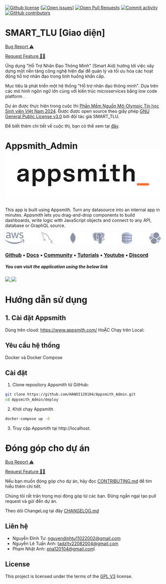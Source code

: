 [![Github license](https://img.shields.io/github/license/HANOI120104/Appsmith_Admin 'Github license')](https://github.com/HANOI120104/Appsmith_Admin/blob/main/LICENSE)
[[![Open issues](https://img.shields.io/github/issues/HANOI120104/Appsmith_Admin 'Open issues')](https://github.com/HANOI120104/Appsmith_Admin/issues)]
[![Open Pull Requests](https://img.shields.io/github/issues-pr/HANOI120104/Appsmith_Admin 'Open Pull Requests')](https://github.com/HANOI120104/Appsmith_Admin/pulls)
[![Commit activity](https://img.shields.io/github/commit-activity/m/HANOI120104/Appsmith_Admin 'Commit activity')](https://github.com/HANOI120104/Appsmith_Admin/graphs/commit-activity)
[![GitHub contributors](https://img.shields.io/github/contributors/HANOI120104/Appsmith_Admin 'Github contributors')](https://github.com/HANOI120104/Appsmith_Admin/graphs/contributors)

# SMART_TLU [Giao diện]

<a href="https://github.com/HANOI120104/PMNM_Client/issues/new?assignees=&labels=&projects=&template=bug_report.md&title=%F0%9F%90%9B+Bug+Report%3A+">Bug Report ⚠️
</a>

<a href="https://github.com/HANOI120104/PMNM_Client/issues/new?assignees=&labels=&projects=&template=feature_request.md&title=RequestFeature:">Request Feature 👩‍💻</a>

Ứng dụng "Hỗ Trợ Nhân Đạo Thông Minh" (Smart Aid) hướng tới việc xây dựng một nền tảng công nghệ hiện đại để quản lý và tối ưu hóa các hoạt động hỗ trợ nhân đạo trong tình huống khẩn cấp.

Mục tiêu là phát triển một hệ thống "Hỗ trợ nhân đạo thông minh". Dựa trên các mô hình ngôn ngữ lớn cùng với kiến trúc microservices bằng low code platform .

Dự án được thực hiện trong cuộc thi [Phần Mềm Nguồn Mở-Olympic Tin học Sinh viên Việt Nam 2024](https://www.olp.vn/procon-pmmn/ph%E1%BA%A7n-m%E1%BB%81m-ngu%E1%BB%93n-m%E1%BB%9F). Được được open source theo giấy phép [GNU General Public License v3.0](https://www.gnu.org/licenses/gpl-3.0.en.html) bởi đội tác giả SMART_TLU.

Để biết thêm chi tiết về cuộc thi, bạn có thể xem tại [đây](https://vfossa.vn/tin-tuc/cong-bo-de-thi-noi-dung-phan-mem-nguon-mo-olympic-tin-hoc-sinh-vien-viet-nam-2024-727.html).





# Appsmith_Admin![](https://raw.githubusercontent.com/appsmithorg/appsmith/release/static/appsmith_logo_primary.png)

This app is built using Appsmith. Turn any datasource into an internal app in minutes. Appsmith lets you drag-and-drop components to build dashboards, write logic with JavaScript objects and connect to any API, database or GraphQL source.

![](https://raw.githubusercontent.com/appsmithorg/appsmith/release/static/images/integrations.png)

### [Github](https://github.com/appsmithorg/appsmith) • [Docs](https://docs.appsmith.com/?utm_source=github&utm_medium=social&utm_content=appsmith_docs&utm_campaign=null&utm_term=appsmith_docs) • [Community](https://community.appsmith.com/) • [Tutorials](https://github.com/appsmithorg/appsmith/tree/update/readme#tutorials) • [Youtube](https://www.youtube.com/appsmith) • [Discord](https://discord.gg/rBTTVJp)

##### You can visit the application using the below link

###### [![](https://assets.appsmith.com/git-sync/Buttons.svg) ](https://app.appsmith.com/applications/673f2ef87ebfa14afdaa2c40/pages/673f402ce4114378d1df2cec) [![](https://assets.appsmith.com/git-sync/Buttons2.svg)](https://app.appsmith.com/applications/673f2ef87ebfa14afdaa2c40/pages/673f402ce4114378d1df2cec/edit)

# Hướng dẫn sử dụng

## 1. Cài đặt Appsmith 
Dùng trên cloud: https://www.appsmith.com/
HoẶC
Chạy trên Local: 
## Yêu cầu hệ thống
Docker và Docker Compose
## Cài đặt
1. Clone repository Appsmith từ GitHub:
```bash
git clone https://github.com/HANOI120104/Appsmith_Admin.git
cd Appsmith_Admin/deploy
```
2. Khời chạy Appsmith
```bash
docker-compose up -d
```
3. Truy cập Appsmith tại http://localhost.


# Đóng góp cho dự án

<a href="https://github.com/pmnm2024/smart_tlu/issues/new?assignees=&labels=&projects=&template=bug_report.md&title=%F0%9F%90%9B+Bug+Report%3A+">Bug Report ⚠️
</a>

<a href="https://github.com/pmnm2024/smart_tlu/issues/new?assignees=&labels=&projects=&template=feature_request.md&title=RequestFeature:">Request Feature 👩‍💻</a>

Nếu bạn muốn đóng góp cho dự án, hãy đọc [CONTRIBUTING.md](.github/CONTRIBUTING.md) để tìm hiểu thêm chi tiết.

Chúng tôi rất trân trọng mọi đóng góp từ các bạn. Đừng ngần ngại tạo pull request và gửi đến dự án.

Theo dõi ChangeLog tại đây [CHANGELOG.md](.github/CHANGELOG.md)
## Liên hệ
-   Nguyễn Đình Tư: nguyendinhtu11022002@gmail.com
-   Nguyễn Lê Tuấn Anh: tadzltv22082004@gmail.com
-   Phạm Nhật Anh: pna120104@gmail.com\

## License
This project is licensed under the terms of the [GPL V3](LICENSE) license.
